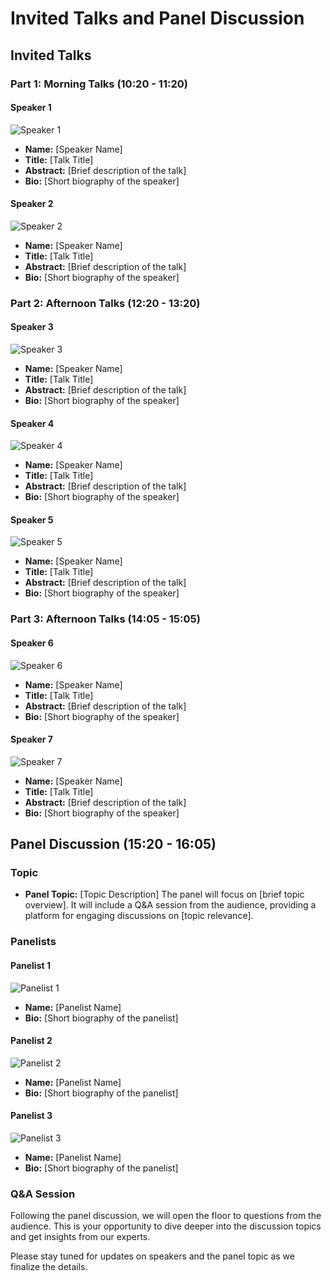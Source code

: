 # Invited Talks and Panel Discussion

## Invited Talks

### Part 1: Morning Talks (10:20 - 11:20)

#### Speaker 1
![Speaker 1](images/speaker1.jpg)  
- **Name:** [Speaker Name]
- **Title:** [Talk Title]
- **Abstract:** [Brief description of the talk]
- **Bio:** [Short biography of the speaker]

#### Speaker 2
![Speaker 2](images/speaker2.jpg)  
- **Name:** [Speaker Name]
- **Title:** [Talk Title]
- **Abstract:** [Brief description of the talk]
- **Bio:** [Short biography of the speaker]

### Part 2: Afternoon Talks (12:20 - 13:20)

#### Speaker 3
![Speaker 3](images/speaker3.jpg)  
- **Name:** [Speaker Name]
- **Title:** [Talk Title]
- **Abstract:** [Brief description of the talk]
- **Bio:** [Short biography of the speaker]

#### Speaker 4
![Speaker 4](images/speaker4.jpg)  
- **Name:** [Speaker Name]
- **Title:** [Talk Title]
- **Abstract:** [Brief description of the talk]
- **Bio:** [Short biography of the speaker]

#### Speaker 5
![Speaker 5](images/speaker5.jpg)  
- **Name:** [Speaker Name]
- **Title:** [Talk Title]
- **Abstract:** [Brief description of the talk]
- **Bio:** [Short biography of the speaker]

### Part 3: Afternoon Talks (14:05 - 15:05)

#### Speaker 6
![Speaker 6](images/speaker6.jpg)  
- **Name:** [Speaker Name]
- **Title:** [Talk Title]
- **Abstract:** [Brief description of the talk]
- **Bio:** [Short biography of the speaker]

#### Speaker 7
![Speaker 7](images/speaker7.jpg)  
- **Name:** [Speaker Name]
- **Title:** [Talk Title]
- **Abstract:** [Brief description of the talk]
- **Bio:** [Short biography of the speaker]

## Panel Discussion (15:20 - 16:05)

### Topic
- **Panel Topic:** [Topic Description]
  The panel will focus on [brief topic overview]. It will include a Q&A session from the audience, providing a platform for engaging discussions on [topic relevance].

### Panelists

#### Panelist 1
![Panelist 1](images/panelist1.jpg)  
- **Name:** [Panelist Name]
- **Bio:** [Short biography of the panelist]

#### Panelist 2
![Panelist 2](images/panelist2.jpg)  
- **Name:** [Panelist Name]
- **Bio:** [Short biography of the panelist]

#### Panelist 3
![Panelist 3](images/panelist3.jpg)  
- **Name:** [Panelist Name]
- **Bio:** [Short biography of the panelist]


### Q&A Session
Following the panel discussion, we will open the floor to questions from the audience. This is your opportunity to dive deeper into the discussion topics and get insights from our experts.

Please stay tuned for updates on speakers and the panel topic as we finalize the details.
